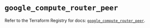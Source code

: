 # `google_compute_router_peer`

Refer to the Terraform Registry for docs: [`google_compute_router_peer`](https://registry.terraform.io/providers/hashicorp/google/6.31.0/docs/resources/compute_router_peer).
